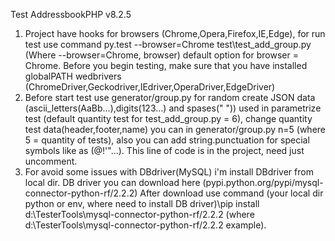 Test AddressbookPHP v8.2.5
1) Project have hooks for browsers (Chrome,Opera,Firefox,IE,Edge), for run test use command py.test --browser=Chrome test\test_add_group.py (Where --browser=Chrome, browser) default option for browser = Chrome. Before you begin testing, make sure that you have installed globalPATH wedbrivers (ChromeDriver,Geckodriver,IEdriver,OperaDriver,EdgeDriver)
2) Before start test use generator/group.py for random create JSON data (ascii_letters(AaBb...),digits(123...) and spases(" ")) used in parametrize test (default quantity test for test_add_group.py = 6), change quantity test data(header,footer,name) you can in generator/group.py n=5 (where 5 = quantity of tests), also you can add string.punctuation for special symbols like as (@!'"...). This line of code is in the project, need just uncomment.
3) For avoid some issues with DBdriver(MySQL) i'm install DBdriver from local dir. DB driver you can download here (pypi.python.org/pypi/mysql-connector-python-rf/2.2.2) After download use command (your local dir python or env, where need to install DB driver)\pip install d:\TesterTools\mysql-connector-python-rf/2.2.2 (where d:\TesterTools\mysql-connector-python-rf/2.2.2 example).
